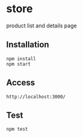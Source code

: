 # store
product list and details page
## Installation 
```
npm install
npm start

```

## Access 
```
http://localhost:3000/

```

## Test
```
npm test

```
